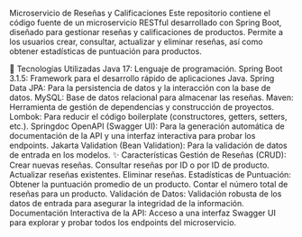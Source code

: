 Microservicio de Reseñas y Calificaciones
Este repositorio contiene el código fuente de un microservicio RESTful desarrollado con Spring Boot, diseñado para gestionar reseñas y calificaciones de productos. Permite a los usuarios crear, consultar, actualizar y eliminar reseñas, así como obtener estadísticas de puntuación para productos.

🚀 Tecnologías Utilizadas
Java 17: Lenguaje de programación.
Spring Boot 3.1.5: Framework para el desarrollo rápido de aplicaciones Java.
Spring Data JPA: Para la persistencia de datos y la interacción con la base de datos.
MySQL: Base de datos relacional para almacenar las reseñas.
Maven: Herramienta de gestión de dependencias y construcción de proyectos.
Lombok: Para reducir el código boilerplate (constructores, getters, setters, etc.).
Springdoc OpenAPI (Swagger UI): Para la generación automática de documentación de la API y una interfaz interactiva para probar los endpoints.
Jakarta Validation (Bean Validation): Para la validación de datos de entrada en los modelos.
✨ Características
Gestión de Reseñas (CRUD):
Crear nuevas reseñas.
Consultar reseñas por ID o por ID de producto.
Actualizar reseñas existentes.
Eliminar reseñas.
Estadísticas de Puntuación:
Obtener la puntuación promedio de un producto.
Contar el número total de reseñas para un producto.
Validación de Datos: Validación robusta de los datos de entrada para asegurar la integridad de la información.
Documentación Interactiva de la API: Acceso a una interfaz Swagger UI para explorar y probar todos los endpoints del microservicio.
